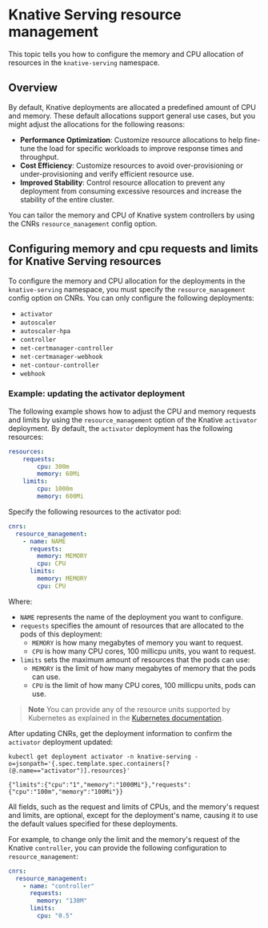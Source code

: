 # Knative Serving resource management

This topic tells you how to configure the memory and CPU allocation of resources in the `knative-serving` namespace.

## <a id='overview'></a> Overview

By default, Knative deployments are allocated a predefined amount of CPU and
memory. These default allocations support general use cases, but you might
adjust the allocations for the following reasons:

- **Performance Optimization**: Customize resource allocations to help fine-tune 
  the load for specific workloads to improve response times and throughput.
- **Cost Efficiency**: Customize resources to avoid over-provisioning or
  under-provisioning and verify efficient resource use.
- **Improved Stability**: Control resource allocation to prevent any deployment
  from consuming excessive resources and increase the stability of the entire
  cluster.

You can tailor the memory and CPU of Knative system controllers by using the CNRs `resource_management` config option.

## <a id='update-resources'></a> Configuring memory and cpu requests and limits for Knative Serving resources

To configure the memory and CPU allocation for the deployments in the `knative-serving` namespace, you must specify the `resource_management` config option on CNRs. You can only configure the following deployments:

- `activator`
- `autoscaler`
- `autoscaler-hpa`
- `controller`
- `net-certmanager-controller`
- `net-certmanager-webhook`
- `net-contour-controller`
- `webhook`

### <a id='resource-mgmt-example'></a> Example: updating the activator deployment

The following example shows how to adjust the CPU and memory requests and limits by using the `resource_management` option of the Knative `activator` deployment. By default, the `activator` deployment has the following resources:

```yaml
resources:
    requests:
        cpu: 300m
        memory: 60Mi
    limits:
        cpu: 1000m
        memory: 600Mi
```

Specify the following resources to the activator pod:

```yaml
cnrs:
  resource_management:
    - name: NAME
      requests:
        memory: MEMORY
        cpu: CPU
      limits:
        memory: MEMORY
        cpu: CPU
```

Where:

- `NAME` represents the name of the deployment you want to configure.
- `requests` specifies the amount of resources that are allocated to the pods of this deployment:
    - `MEMORY` is how many megabytes of memory you want to request.
    - `CPU` is how many CPU cores, 100 millicpu units, you want to request.
- `limits` sets the maximum amount of resources that the pods can use:
    - `MEMORY` is the limit of how many megabytes of memory that the pods can use.
    - `CPU` is the limit of how many CPU cores, 100 millicpu units, pods can use.

> **Note** You can provide any of the resource units supported by Kubernetes as explained in the [Kubernetes documentation](https://kubernetes.io/docs/concepts/configuration/manage-resources-containers/#resource-units-in-kubernetes).

After updating CNRs, get the deployment information to confirm the `activator` deployment updated:

```console
kubectl get deployment activator -n knative-serving -o=jsonpath='{.spec.template.spec.containers[?(@.name=="activator")].resources}'

{"limits":{"cpu":"1","memory":"1000Mi"},"requests":{"cpu":"100m","memory":"100Mi"}}
```

All fields, such as the request and limits of CPUs, and the memory's request and limits, are optional, except for the deployment's name, causing it to use the default values specified for these deployments.

For example, to change only the limit and the memory's request of the Knative `controller`, you can provide the following configuration to `resource_management`:

```yaml
cnrs:
  resource_management:
    - name: "controller"
      requests:
        memory: "130M"
      limits:
        cpu: "0.5"
```
